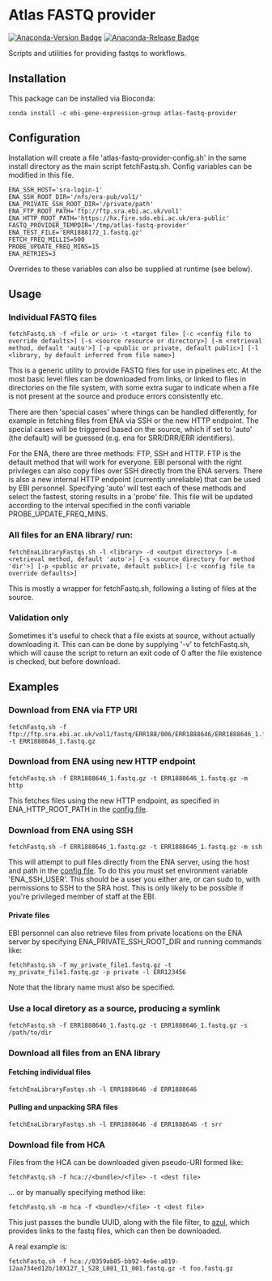 # Atlas FASTQ provider 
[![Anaconda-Version Badge](https://anaconda.org/bioconda/atlas-fastq-provider/badges/version.svg)](https://anaconda.org/bioconda/atlas-fastq-provider)
[![Anaconda-Release Badge](https://anaconda.org/bioconda/atlas-fastq-provider/badges/latest_release_date.svg)](https://anaconda.org/bioconda/atlas-fastq-provider)


Scripts and utilities for providing fastqs to workflows.

## Installation

This package can be installed via Bioconda:

```
conda install -c ebi-gene-expression-group atlas-fastq-provider
```

## Configuration

Installation will create a file 'atlas-fastq-provider-config.sh' in the same install directory as the main script fetchFastq.sh. Config variables can be modified in this file.

```
ENA_SSH_HOST='sra-login-1'
ENA_SSH_ROOT_DIR='/nfs/era-pub/vol1/'
ENA_PRIVATE_SSH_ROOT_DIR='/private/path'
ENA_FTP_ROOT_PATH='ftp://ftp.sra.ebi.ac.uk/vol1'
ENA_HTTP_ROOT_PATH='https://hx.fire.sdo.ebi.ac.uk/era-public'
FASTQ_PROVIDER_TEMPDIR='/tmp/atlas-fastq-provider'
ENA_TEST_FILE='ERR1888172_1.fastq.gz'
FETCH_FREQ_MILLIS=500
PROBE_UPDATE_FREQ_MINS=15
ENA_RETRIES=3
```

Overrides to these variables can also be supplied at runtime (see below).

## Usage

### Individual FASTQ files

```
fetchFastq.sh -f <file or uri> -t <target file> [-c <config file to override defaults>] [-s <source resource or directory>] [-m <retrieval method, default 'auto'>] [-p <public or private, default public>] [-l <library, by default inferred from file name>]
```

This is a generic utility to provide FASTQ files for use in pipelines etc. At the most basic level files can be downloaded from links, or linked to files in directories on the file system, with some extra sugar to indicate when a file is not present at the source and produce errors consistently etc.  

There are then 'special cases' where things can be handled differently, for example in fetching files from ENA via SSH or the new HTTP endpoint. The special cases will be triggered based on the source, which if set to 'auto' (the default) will be guessed (e.g. ena for SRR/DRR/ERR identifiers). 

For the ENA, there are three methods: FTP, SSH and HTTP. FTP is the default method that will work for everyone. EBI personal with the right privileges can also copy files over SSH directly from the ENA servers. There is also a new internal HTTP endpoint (currently unreliable) that can be used by EBI personnel. Specifying 'auto' will test each of these methods and select the fastest, storing results in a 'probe' file. This file will be updated according to the interval specified in the confi variable PROBE_UPDATE_FREQ_MINS.

### All files for an ENA library/ run:

```
fetchEnaLibraryFastqs.sh -l <library> -d <output directory> [-m <retrieval method, default 'auto'>] [-s <source directory for method 'dir'>] [-p <public or private, default public>] [-c <config file to override defaults>]
```

This is mostly a wrapper for fetchFastq.sh, following a listing of files at the source. 

### Validation only

Sometimes it's useful to check that a file exists at source, without actually downloading it. This can can be done by supplying '-v' to fetchFastq.sh, which will cause the script to return an exit code of 0 after the file existence is checked, but before download.

## Examples

### Download from ENA via FTP URI

```
fetchFastq.sh -f ftp://ftp.sra.ebi.ac.uk/vol1/fastq/ERR188/006/ERR1888646/ERR1888646_1.fastq.gz -t ERR1888646_1.fastq.gz
```

### Download from ENA using new HTTP endpoint

```
fetchFastq.sh -f ERR1888646_1.fastq.gz -t ERR1888646_1.fastq.gz -m http
```

This fetches files using the new HTTP endpoint, as specified in ENA_HTTP_ROOT_PATH in the [config file](atlas-fastq-provider-config.sh).

### Download from ENA using SSH

```
fetchFastq.sh -f ERR1888646_1.fastq.gz -t ERR1888646_1.fastq.gz -m ssh
```

This will attempt to pull files directly from the ENA server, using the host and path in the [config file](atlas-fastq-provider-config.sh). To do this you must set environment variable 'ENA_SSH_USER'. This should be a user you either are, or can sudo to, with permissions to SSH to the SRA host. This is only likely to be possible if you're privileged member of staff at the EBI.

#### Private files

EBI personnel can also retrieve files from private locations on the ENA server by specifying ENA_PRIVATE_SSH_ROOT_DIR and running commands like:

```
fetchFastq.sh -f my_private_file1.fastq.gz -t my_private_file1.fastq.gz -p private -l ERR123456
```

Note that the library name must also be specified.

### Use a local diretory as a source, producing a symlink

```
fetchFastq.sh -f ERR1888646_1.fastq.gz -t ERR1888646_1.fastq.gz -s /path/to/dir
```

### Download all files from an ENA library

#### Fetching individual files

```
fetchEnaLibraryFastqs.sh -l ERR1888646 -d ERR1888646
```

#### Pulling and unpacking SRA files

```
fetchEnaLibraryFastqs.sh -l ERR1888646 -d ERR1888646 -t srr
```

### Download file from HCA

Files from the HCA can be downloaded given pseudo-URI formed like:

```
fetchFastq.sh -f hca://<bundle>/<file> -t <dest file>
```

... or by manually specifying method like:

```
fetchFastq.sh -m hca -f <bundle>/<file> -t <dest file>
```

This just passes the bundle UUID, along with the file filter, to [azul](https://service.azul.data.humancellatlas.org/#/Index/get_index_bundles__bundle_id_), which provides links to the fastq files, which can then be downloaded.

A real example is:

```
fetchFastq.sh -f hca://0359ab85-bb92-4e6e-a819-12aa734ed12b/10X127_1_S28_L001_I1_001.fastq.gz -t foo.fastq.gz
```

